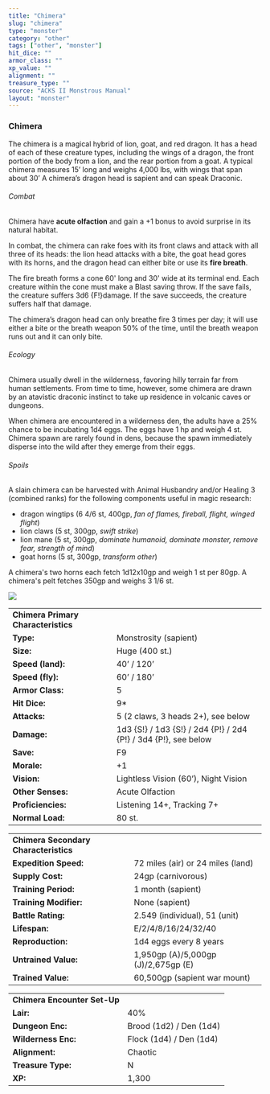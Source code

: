 ```yaml
---
title: "Chimera"
slug: "chimera"
type: "monster"
category: "other"
tags: ["other", "monster"]
hit_dice: ""
armor_class: ""
xp_value: ""
alignment: ""
treasure_type: ""
source: "ACKS II Monstrous Manual"
layout: "monster"
---
```


### Chimera

The chimera is a magical hybrid of lion, goat, and red dragon. It has a head of each of these
creature types, including the wings of a dragon, the front portion of the body from a lion, and the
rear portion from a goat. A typical chimera measures 15’ long and weighs 4,000 lbs, with wings that
span about 30’ A chimera’s dragon head is sapient and can speak Draconic.

###### Combat

Chimera have **acute olfaction** and gain a +1 bonus to avoid surprise in its natural habitat.

In combat, the chimera can rake foes with its front claws and attack with all three of its heads:
the lion head attacks with a bite, the goat head gores with its horns, and the dragon head can
either bite or use its **fire breath**.

The fire breath forms a cone 60' long and 30' wide at its terminal end. Each creature within the
cone must make a Blast saving throw. If the save fails, the creature suffers 3d6 {F!}damage. If the
save succeeds, the creature suffers half that damage.

The chimera’s dragon head can only breathe fire 3 times per day; it will use either a bite or the
breath weapon 50% of the time, until the breath weapon runs out and it can only bite.

###### Ecology

Chimera usually dwell in the wilderness, favoring hilly terrain far from human settlements. From
time to time, however, some chimera are drawn by an atavistic draconic instinct to take up residence
in volcanic caves or dungeons.

When chimera are encountered in a wilderness den, the adults have a 25% chance to be incubating 1d4
eggs. The eggs have 1 hp and weigh 4 st. Chimera spawn are rarely found in dens, because the spawn
immediately disperse into the wild after they emerge from their eggs.

###### Spoils

A slain chimera can be harvested with Animal Husbandry and/or Healing 3 (combined ranks) for the
following components useful in magic research:

* dragon wingtips (6 4/6 st, 400gp, *fan of flames, fireball, flight, winged flight*)
* lion claws (5 st, 300gp, *swift strike*)
* lion mane (5 st, 300gp, *dominate humanoid, dominate monster, remove fear, strength of mind*)
* goat horns (5 st, 300gp, *transform other*)

A chimera's two horns each fetch 1d12x10gp and weigh 1 st per 80gp. A chimera's pelt fetches 350gp
and weighs 3 1/6 st.

![](data:image/png;base64...)

|  |  |
| --- | --- |
| **Chimera** **Primary Characteristics** | |
| **Type:** | Monstrosity (sapient) |
| **Size:** | Huge (400 st.) |
| **Speed (land):** | 40’ / 120’ |
| **Speed (fly):** | 60’ / 180’ |
| **Armor Class:** | 5 |
| **Hit Dice:** | 9\* |
| **Attacks:** | 5 (2 claws, 3 heads 2+), see below |
| **Damage:** | 1d3 {S!} / 1d3 {S!} / 2d4 {P!} / 2d4 {P!} / 3d4 {P!}, see below |
| **Save:** | F9 |
| **Morale:** | +1 |
| **Vision:** | Lightless Vision (60’), Night Vision |
| **Other Senses:** | Acute Olfaction |
| **Proficiencies:** | Listening 14+, Tracking 7+ |
| **Normal Load:** | 80 st. |

|  |  |
| --- | --- |
| **Chimera** **Secondary Characteristics** | |
| **Expedition Speed:** | 72 miles (air) or 24 miles (land) |
| **Supply Cost:** | 24gp (carnivorous) |
| **Training Period:** | 1 month (sapient) |
| **Training Modifier:** | None (sapient) |
| **Battle Rating:** | 2.549 (individual), 51 (unit) |
| **Lifespan:** | E/2/4/8/16/24/32/40 |
| **Reproduction:** | 1d4 eggs every 8 years |
| **Untrained Value:** | 1,950gp (A)/5,000gp (J)/2,675gp (E) |
| **Trained Value:** | 60,500gp (sapient war mount) |

|  |  |
| --- | --- |
| **Chimera** **Encounter Set-Up** | |
| **Lair:** | 40% |
| **Dungeon Enc:** | Brood (1d2) / Den (1d4) |
| **Wilderness Enc:** | Flock (1d4) / Den (1d4) |
| **Alignment:** | Chaotic |
| **Treasure Type:** | N |
| **XP:** | 1,300 |
